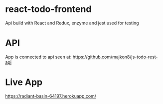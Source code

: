 # react-todo-frontend
Api build with React and Redux, enzyme and jest used for testing
# API
App is connected to api seen at: https://github.com/majkon8/js-todo-rest-api
# Live App
https://radiant-basin-64197.herokuapp.com/
